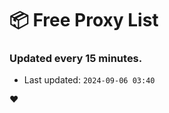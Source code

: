 # :package: Free Proxy List
### Updated every 15 minutes.

- Last updated: `2024-09-06 03:40`

:heart:
